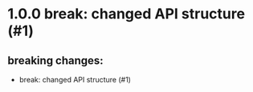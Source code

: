 # 1.0.0 break: changed API structure (#1)

## breaking changes:
* break: changed API structure (#1)

